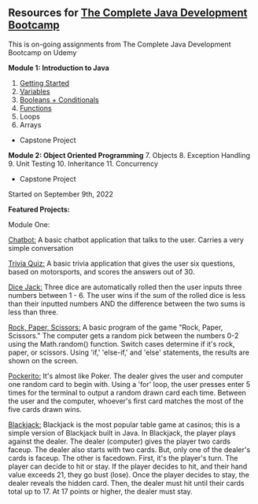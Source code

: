 ## Resources for [The Complete Java Development Bootcamp](https://www.udemy.com/course/the-complete-java-development-bootcamp/?referralCode=F009B320F76ADA844248)
This is on-going assignments from The Complete Java Development Bootcamp on Udemy

**Module 1: Introduction to Java**
1. [Getting Started](https://github.com/whiteheadbria/java-bootcamp/tree/main/Module%201%20-%20Introduction%20to%20Java/1.%20Getting%20Started)
2. [Variables](https://github.com/whiteheadbria/java-bootcamp/tree/main/Module%201%20-%20Introduction%20to%20Java/2.%20Variables)
3. [Booleans + Conditionals](https://github.com/whiteheadbria/java-bootcamp/tree/main/Module%201%20-%20Introduction%20to%20Java/3.%20Booleans%20and%20Conditionals)
4. [Functions](https://github.com/whiteheadbria/java-bootcamp/tree/main/Module%201%20-%20Introduction%20to%20Java/4.%20Functions)
5. Loops
6. Arrays
- Capstone Project

**Module 2: Object Oriented Programming**
7. Objects
8. Exception Handling
9. Unit Testing
10. Inheritance
11. Concurrency
- Capstone Project 

Started on September 9th, 2022 

 **Featured Projects:**

Module One: 

[Chatbot:](https://github.com/whiteheadbria/java-bootcamp/blob/ffaa7baa58422bd83714f2484ec2feaf69f16290/Module%201%20-%20Introduction%20to%20Java/2.%20Variables/Challenge%202/Chatbot.java) A basic chatbot application that talks to the user. Carries a very simple conversation 

[Trivia Quiz:](https://github.com/whiteheadbria/java-bootcamp/blob/main/Module%201%20-%20Introduction%20to%20Java/3.%20Booleans%20and%20Conditionals/Challenge%203/Quiz.java) A basic trivia application that gives the user six questions, based on motorsports, and scores the answers out of 30. 

[Dice Jack:](https://github.com/whiteheadbria/java-bootcamp/blob/main/Module%201%20-%20Introduction%20to%20Java/4.%20Functions/Section%204/DiceJack.java) Three dice are automatically rolled then the user inputs three numbers between 1 - 6. The user wins if the sum of the rolled dice is less than their inputted numbers AND the difference between the two sums is less than three. 

[Rock, Paper, Scissors:](https://github.com/whiteheadbria/java-bootcamp/blob/main/Module%201%20-%20Introduction%20to%20Java/4.%20Functions/Challenge%204/RockPaperScissors.java) A basic program of the game "Rock, Paper, Scissors." The computer gets a random pick between the numbers 0-2 using the Math.random() function. Switch cases determine if it's rock, paper, or scissors. Using 'if,' 'else-if,' and 'else' statements, the results are shown on the screen. 

[Pockerito:](https://github.com/whiteheadbria/java-bootcamp/tree/main/Module%201%20-%20Introduction%20to%20Java/5.%20Loops/Pokerito) It's almost like Poker. The dealer gives the user and computer one random card to begin with. Using a 'for' loop, the user presses enter 5 times for the terminal to output a random drawn card each time. Between the user and the computer, whoever's first card matches the most of the five cards drawn wins. 

[Blackjack:](https://github.com/whiteheadbria/java-bootcamp/tree/main/Module%201%20-%20Introduction%20to%20Java/5.%20Loops/Challenge) Blackjack is the most popular table game at casinos; this is a simple version of Blackjack built in Java. In Blackjack, the player plays against the dealer. The dealer (computer) gives the player two cards faceup. The dealer also starts with two cards. But, only one of the dealer's cards is faceup. The other is facedown. First, it's the player's turn. The player can decide to hit or stay. 
If the player decides to hit, and their hand value exceeds 21, they go bust (lose). Once the player decides to stay, the dealer reveals the hidden card. Then, the dealer must hit until their cards total up to 17. At 17 points or higher, the dealer must stay.
